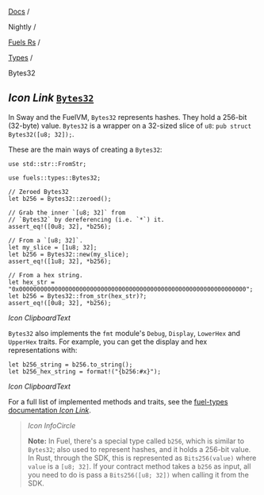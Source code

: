 [Docs](https://docs.fuel.network/) /

Nightly  /

[Fuels Rs](https://docs.fuel.network/docs/nightly/fuels-rs/) /

[Types](https://docs.fuel.network/docs/nightly/fuels-rs/types/) /

Bytes32

## _Icon Link_ [`Bytes32`](https://docs.fuel.network/docs/nightly/fuels-rs/types/bytes32/\#bytes32)

In Sway and the FuelVM, `Bytes32` represents hashes. They hold a 256-bit (32-byte) value. `Bytes32` is a wrapper on a 32-sized slice of `u8`: `pub struct Bytes32([u8; 32]);`.

These are the main ways of creating a `Bytes32`:

```fuel_Box fuel_Box-idXKMmm-css
use std::str::FromStr;

use fuels::types::Bytes32;

// Zeroed Bytes32
let b256 = Bytes32::zeroed();

// Grab the inner `[u8; 32]` from
// `Bytes32` by dereferencing (i.e. `*`) it.
assert_eq!([0u8; 32], *b256);

// From a `[u8; 32]`.
let my_slice = [1u8; 32];
let b256 = Bytes32::new(my_slice);
assert_eq!([1u8; 32], *b256);

// From a hex string.
let hex_str = "0x0000000000000000000000000000000000000000000000000000000000000000";
let b256 = Bytes32::from_str(hex_str)?;
assert_eq!([0u8; 32], *b256);
```

_Icon ClipboardText_

`Bytes32` also implements the `fmt` module's `Debug`, `Display`, `LowerHex` and `UpperHex` traits. For example, you can get the display and hex representations with:

```fuel_Box fuel_Box-idXKMmm-css
let b256_string = b256.to_string();
let b256_hex_string = format!("{b256:#x}");
```

_Icon ClipboardText_

For a full list of implemented methods and traits, see the [fuel-types documentation _Icon Link_](https://docs.rs/fuel-types/latest/fuel_types/struct.Bytes32.html).

> _Icon InfoCircle_
>
> **Note:** In Fuel, there's a special type called `b256`, which is similar to `Bytes32`; also used to represent hashes, and it holds a 256-bit value. In Rust, through the SDK, this is represented as `Bits256(value)` where `value` is a `[u8; 32]`. If your contract method takes a `b256` as input, all you need to do is pass a `Bits256([u8; 32])` when calling it from the SDK.